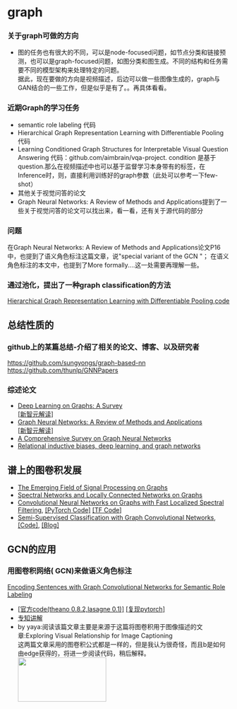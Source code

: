# graph
### 关于graph可做的方向
- 图的任务也有很大的不同，可以是node-focused问题，如节点分类和链接预测，也可以是graph-focused问题，如图分类和图生成。不同的结构和任务需要不同的模型架构来处理特定的问题。   
据此，现在要做的方向是视频描述，后边可以做一些图像生成的，graph与GAN结合的一些工作，但是似乎是有了。。再具体看看。


### 近期Graph的学习任务 
- semantic role labeling 代码
- Hierarchical Graph Representation Learning with Differentiable Pooling 代码
- Learning Conditioned Graph Structures for Interpretable Visual Question Answering 代码：github.com/aimbrain/vqa-project.
condition 是基于question.那么在视频描述中也可以基于监督学习本身带有的标签，在Inference时，则，直接利用训练好的graph参数（此处可以参考一下few-shot）
- 其他关于视觉问答的论文
- Graph Neural Networks: A Review of Methods and Applications提到了一些关于视觉问答的论文可以找出来，看一看，还有关于源代码的部分

### 问题
在Graph Neural Networks: A Review of Methods and Applications论文P16中，也提到了语义角色标注这篇文章，说"special variant of the GCN "；
在语义角色标注的本文中，也提到了More formally....这一处需要再理解一些。




### 通过池化，提出了一种graph classification的方法</br>
[Hierarchical Graph Representation Learning with Differentiable Pooling](https://arxiv.org/pdf/1806.08804.pdf),[code](https://github.com/RexYing/diffpool)


## 总结性质的
### github上的某篇总结-介绍了相关的论文、博客、以及研究者</br>
https://github.com/sungyongs/graph-based-nn</br>
https://github.com/thunlp/GNNPapers</br>

### 综述论文
- [Deep Learning on Graphs: A Survey](https://arxiv.org/abs/1812.04202)  
[[新智元解读]](https://mp.weixin.qq.com/s/eelcT5x_kWC0dDt0_Ph4qg)
- [Graph Neural Networks: A Review of Methods and Applications](https://arxiv.org/abs/1812.08434)  
[[新智元解读]](https://mp.weixin.qq.com/s/h4jQWJlQV2Ew3SpuF8k5Hw)
- [A Comprehensive Survey on Graph Neural Networks](https://arxiv.org/abs/1901.00596)
- [Relational inductive biases, deep learning, and graph networks](https://arxiv.org/pdf/1806.01261.pdf)

## 谱上的图卷积发展
- [The Emerging Field of Signal Processing on Graphs](https://arxiv.org/pdf/1211.0053.pdf)
- [Spectral Networks and Locally Connected Networks on Graphs](https://arxiv.org/abs/1312.6203)
- [Convolutional Neural Networks on Graphs with Fast Localized Spectral Filtering](https://arxiv.org/abs/1606.09375), [[PyTorch Code]](https://github.com/xbresson/graph_convnets_pytorch/blob/master/README.md) [[TF Code]](https://github.com/mdeff/cnn_graph)
- [Semi-Supervised Classification with Graph Convolutional Networks](https://arxiv.org/abs/1609.02907), [[Code]](https://github.com/tkipf/gcn), [[Blog]](http://tkipf.github.io/graph-convolutional-networks/)


## GCN的应用

### 用图卷积网络( GCN)来做语义角色标注</br>
[Encoding Sentences with Graph Convolutional Networks for Semantic Role Labeling](https://arxiv.org/abs/1703.04826)</br>
* [[官方code(theano 0.8.2,lasagne 0.1)]](https://github.com/diegma/neural-dep-srl)  [[复现pytorch]](https://github.com/kervyRivas/Graph-convolutional)
* [专知讲解](https://mp.weixin.qq.com/s/c6ZhSk4r3pvnjHsvpwkkSw)
* by yaya:阅读该篇文章主要是来源于这篇将图卷积用于图像描述的文章:Exploring Visual Relationship for Image Captioning</br>
这两篇文章采用的图卷积公式都是一样的，但是我认为很奇怪，而且b是如何由edge获得的，将进一步阅读代码，稍后解释。</br>
<img src="https://github.com/ShiYaya/graph/blob/master/images/gcn%2Bformulation.png" width="200" height="100" ></br>
